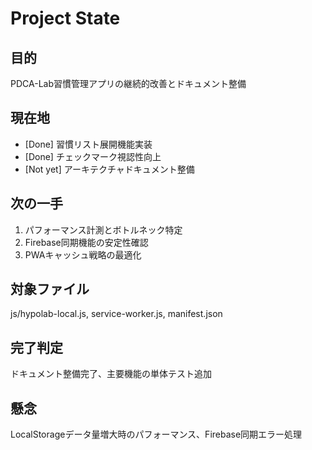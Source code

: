 # Project State

## 目的
PDCA-Lab習慣管理アプリの継続的改善とドキュメント整備

## 現在地
- [Done] 習慣リスト展開機能実装
- [Done] チェックマーク視認性向上
- [Not yet] アーキテクチャドキュメント整備

## 次の一手
1. パフォーマンス計測とボトルネック特定
2. Firebase同期機能の安定性確認
3. PWAキャッシュ戦略の最適化

## 対象ファイル
js/hypolab-local.js, service-worker.js, manifest.json

## 完了判定
ドキュメント整備完了、主要機能の単体テスト追加

## 懸念
LocalStorageデータ量増大時のパフォーマンス、Firebase同期エラー処理